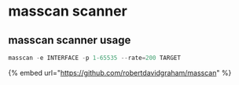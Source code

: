 # masscan scanner

## masscan scanner usage

```csharp
masscan -e INTERFACE -p 1-65535 --rate=200 TARGET
```

{% embed url="https://github.com/robertdavidgraham/masscan" %}

